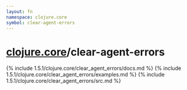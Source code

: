 ```yaml
---
layout: fn
namespace: clojure.core
symbol: clear-agent-errors
---
```


# [clojure.core](../)/clear-agent-errors

{% include 1.5.1/clojure.core/clear_agent_errors/docs.md %}
{% include 1.5.1/clojure.core/clear_agent_errors/examples.md %}
{% include 1.5.1/clojure.core/clear_agent_errors/src.md %}

